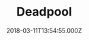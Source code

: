 ---
title: "Deadpool"
year: 2016
date: 2018-03-11T13:54:55.000Z
permalink: /almanac/movies/2018-03-11-deadpool/index.html
rating: 3
tmdbid: 293660
---